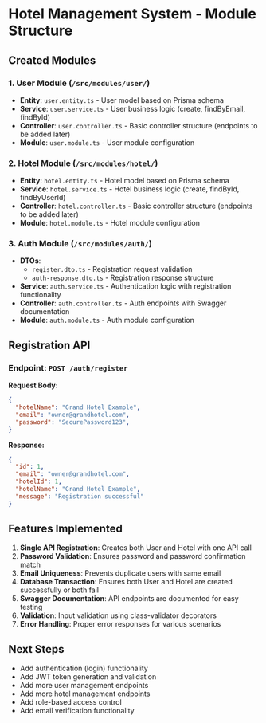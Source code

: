 # Hotel Management System - Module Structure

## Created Modules

### 1. User Module (`/src/modules/user/`)
- **Entity**: `user.entity.ts` - User model based on Prisma schema
- **Service**: `user.service.ts` - User business logic (create, findByEmail, findById)
- **Controller**: `user.controller.ts` - Basic controller structure (endpoints to be added later)
- **Module**: `user.module.ts` - User module configuration

### 2. Hotel Module (`/src/modules/hotel/`)
- **Entity**: `hotel.entity.ts` - Hotel model based on Prisma schema
- **Service**: `hotel.service.ts` - Hotel business logic (create, findById, findByUserId)
- **Controller**: `hotel.controller.ts` - Basic controller structure (endpoints to be added later)
- **Module**: `hotel.module.ts` - Hotel module configuration

### 3. Auth Module (`/src/modules/auth/`)
- **DTOs**: 
  - `register.dto.ts` - Registration request validation
  - `auth-response.dto.ts` - Registration response structure
- **Service**: `auth.service.ts` - Authentication logic with registration functionality
- **Controller**: `auth.controller.ts` - Auth endpoints with Swagger documentation
- **Module**: `auth.module.ts` - Auth module configuration

## Registration API

### Endpoint: `POST /auth/register`

**Request Body:**
```json
{
  "hotelName": "Grand Hotel Example",
  "email": "owner@grandhotel.com",
  "password": "SecurePassword123",
}
```

**Response:**
```json
{
  "id": 1,
  "email": "owner@grandhotel.com",
  "hotelId": 1,
  "hotelName": "Grand Hotel Example",
  "message": "Registration successful"
}
```

## Features Implemented

1. **Single API Registration**: Creates both User and Hotel with one API call
2. **Password Validation**: Ensures password and password confirmation match
3. **Email Uniqueness**: Prevents duplicate users with same email
4. **Database Transaction**: Ensures both User and Hotel are created successfully or both fail
5. **Swagger Documentation**: API endpoints are documented for easy testing
6. **Validation**: Input validation using class-validator decorators
7. **Error Handling**: Proper error responses for various scenarios

## Next Steps

- Add authentication (login) functionality
- Add JWT token generation and validation
- Add more user management endpoints
- Add more hotel management endpoints
- Add role-based access control
- Add email verification functionality
